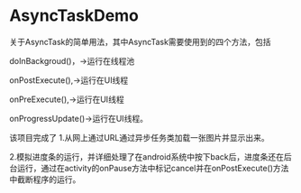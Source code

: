 # AsyncTaskDemo

关于AsyncTask的简单用法，其中AsyncTask需要使用到的四个方法，包括


doInBackgroud()，->运行在线程池

onPostExecute(),->运行在UI线程

onPreExecute(),->运行在UI线程

onProgressUpdate()->运行在UI线程。

该项目完成了
1.从网上通过URL通过异步任务类加载一张图片并显示出来。


2.模拟进度条的运行，并详细处理了在android系统中按下back后，进度条还在后台运行，通过在activity的onPause方法中标记cancel并在onPostExecute()方法中截断程序的运行。
